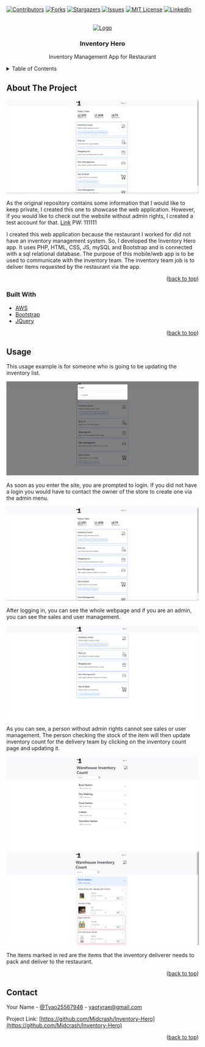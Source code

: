 <div id="top"></div>
<!--
*** Thanks for checking out the Best-README-Template. If you have a suggestion
*** that would make this better, please fork the repo and create a pull request
*** or simply open an issue with the tag "enhancement".
*** Don't forget to give the project a star!
*** Thanks again! Now go create something AMAZING! :D
-->

<!-- PROJECT SHIELDS -->
<!--
*** I'm using markdown "reference style" links for readability.
*** Reference links are enclosed in brackets [ ] instead of parentheses ( ).
*** See the bottom of this document for the declaration of the reference variables
*** for contributors-url, forks-url, etc. This is an optional, concise syntax you may use.
*** https://www.markdownguide.org/basic-syntax/#reference-style-links
-->

[![Contributors][contributors-shield]][contributors-url]
[![Forks][forks-shield]][forks-url]
[![Stargazers][stars-shield]][stars-url]
[![Issues][issues-shield]][issues-url]
[![MIT License][license-shield]][license-url]
[![LinkedIn][linkedin-shield]][linkedin-url]

<!-- PROJECT LOGO -->
<br />
<div align="center">
  <a href="https://github.com/Midcrash/Inventory-Hero">
    <img src="images/logo.png" alt="Logo" width="80" height="80">
  </a>

<h3 align="center">Inventory Hero</h3>

  <p align="center">
    Inventory Management App for Restaurant
  </p>
</div>

<!-- TABLE OF CONTENTS -->
<details>
  <summary>Table of Contents</summary>
  <ol>
    <li>
      <a href="#about-the-project">About The Project</a>
      <ul>
        <li><a href="#built-with">Built With</a></li>
      </ul>
    </li>
    <li><a href="#usage">Usage</a></li>
    <li><a href="#contact">Contact</a></li>
  </ol>
</details>

<!-- ABOUT THE PROJECT -->

## About The Project

[![Product Name Screen Shot][product-screenshot]](https://ih.rawasf.com/)

As the original repository contains some information that I would like to keep private, I created this one to showcase the web application. However, if you would like to check out the website without admin rights, I created a test account for that. [Link](https://ih.rawasf.com) PW: 111111

I created this web application because the restaurant I worked for did not have an inventory management system. So, I developed the Inventory Hero app. It uses PHP, HTML, CSS, JS, mySQL and Bootstrap and is connected with a sql relational database. The purpose of this mobile/web app is to be used to communicate with the inventory team. The inventory team job is to deliver items requested by the restaurant via the app.

<p align="right">(<a href="#top">back to top</a>)</p>

### Built With

- [AWS](https://aws.amazon.com/rds/)
- [Bootstrap](https://getbootstrap.com)
- [JQuery](https://jquery.com)

<p align="right">(<a href="#top">back to top</a>)</p>

<!-- USAGE EXAMPLES -->

## Usage

This usage example is for someone who is going to be updating the inventory list.

![Usage SS 1](images/Capture5.PNG)

As soon as you enter the site, you are prompted to login. If you did not have a login you would have to contact the owner of the store to create one via the admin menu.

![Usage SS 2](images/Capture4.PNG)

After logging in, you can see the whole webpage and if you are an admin, you can see the sales and user management.

![Usage SS 3](images/Capture6.PNG)

As you can see, a person without admin rights cannot see sales or user management.
The person checking the stock of the item will then update inventory count for the delivery team by clicking on the inventory count page and updating it.

![Usage SS 4](images/Capture7.PNG)
![Usage SS 5](images/Capture8.PNG)

The items marked in red are the items that the inventory deliverer needs to pack and deliver to the restaurant.

<p align="right">(<a href="#top">back to top</a>)</p>

## Contact

Your Name - [@Tyao25567946](https://twitter.com/Tyao25567946) - yaotyrae@gmail.com

Project Link: [https://github.com/Midcrash/Inventory-Hero](https://github.com/Midcrash/Inventory-Hero)

<p align="right">(<a href="#top">back to top</a>)</p>

<!-- MARKDOWN LINKS & IMAGES -->
<!-- https://www.markdownguide.org/basic-syntax/#reference-style-links -->

[contributors-shield]: https://img.shields.io/github/contributors/Midcrash/Inventory-Hero.svg?style=for-the-badge
[contributors-url]: https://github.com/Midcrash/Inventory-Hero/graphs/contributors
[forks-shield]: https://img.shields.io/github/forks/Midcrash/Inventory-Hero.svg?style=for-the-badge
[forks-url]: https://github.com/Midcrash/Inventory-Hero/network/members
[stars-shield]: https://img.shields.io/github/stars/Midcrash/Inventory-Hero.svg?style=for-the-badge
[stars-url]: https://github.com/Midcrash/Inventory-Hero/stargazers
[issues-shield]: https://img.shields.io/github/issues/Midcrash/Inventory-Hero.svg?style=for-the-badge
[issues-url]: https://github.com/Midcrash/Inventory-Hero/issues
[license-shield]: https://img.shields.io/github/license/Midcrash/Inventory-Hero.svg?style=for-the-badge
[license-url]: https://github.com/Midcrash/Inventory-Hero/blob/master/LICENSE.txt
[linkedin-shield]: https://img.shields.io/badge/-LinkedIn-black.svg?style=for-the-badge&logo=linkedin&colorB=555
[linkedin-url]: https://linkedin.com/in/tyrae-yao-08b684154
[product-screenshot]: images/Capture4.PNG
